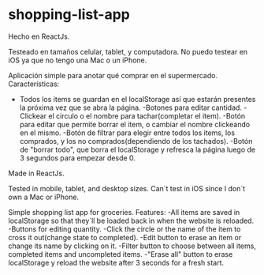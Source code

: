 # shopping-list-app

Hecho en ReactJs.

Testeado en tamaños celular, tablet, y computadora. No puedo testear en iOS ya que no tengo una Mac o un iPhone.
 
 
Aplicación simple para anotar qué comprar en el supermercado.
Características: 
  - Todos los items se guardan en el localStorage así que estarán presentes la próxima vez que se abra la página.
  -Botones para editar cantidad.
  -Clickear el circulo o el nombre para tachar(completar el item).
  -Botón para editar que permite borrar el item, o cambiar el nombre clickeando en el mismo.
  -Botón de filtrar para elegir entre todos los items, los comprados, y los no comprados(dependiendo de los tachados).
  -Botón de "borrar todo", que borra el localStorage y refresca la página luego de 3 segundos para empezar desde 0.
  
  
Made in ReactJs.

Tested in mobile, tablet, and desktop sizes. Can´t test in iOS since I don´t own a Mac or iPhone.
  
  
Simple shopping list app for groceries.
Features:
  -All items are saved in localStorage so that they´ll be loaded back in when the website is reloaded.
  -Buttons for editing quantity.
  -Click the circle or the name of the item to cross it out(change state to completed).
  -Edit button to erase an item or change its name by clicking on it.
  -Filter button to choose between all items, completed items and uncompleted items.
  -"Erase all" button to erase localStorage y reload the website after 3 seconds for a fresh start.
